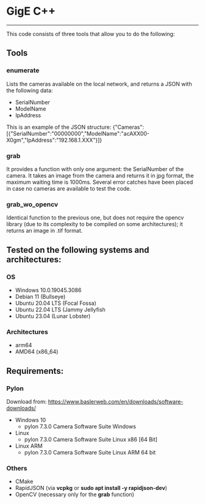 # GigE C++
-----------

This code consists of three tools that allow you to do the following:

## Tools

### enumerate
Lists the cameras available on the local network, and returns a JSON with the following data:

- SerialNumber
- ModelName
- IpAddress

This is an example of the JSON structure:
{"Cameras":[{"SerialNumber":"00000000","ModelName":"acAXX00-X0gm","IpAddress":"192.168.1.XXX"}]}

### grab
It provides a function with only one argument: the SerialNumber of the camera. It takes an image from the camera and returns it in jpg format, the maximum waiting time is 1000ms.
Several error catches have been placed in case no cameras are available to test the code.

### grab_wo_opencv
Identical function to the previous one, but does not require the opencv library (due to its complexity to be compiled on some architectures); it returns an image in .tif format.

## Tested on the following systems and architectures:

### OS
- Windows 10.0.19045.3086
- Debian 11 (Bullseye)
- Ubuntu 20.04 LTS (Focal Fossa)
- Ubuntu 22.04 LTS (Jammy Jellyfish
- Ubuntu 23.04 (Lunar Lobster)

### Architectures
- arm64
- AMD64 (x86_64)

## Requirements:

### Pylon

Download from: https://www.baslerweb.com/en/downloads/software-downloads/

- Windows 10
  - pylon 7.3.0 Camera Software Suite Windows
- Linux
  - pylon 7.3.0 Camera Software Suite Linux x86 [64 Bit]
- Linux ARM
  - pylon 7.3.0 Camera Software Suite Linux ARM 64 bit

### Others
- CMake
- RapidJSON (via **vcpkg** or **sudo apt install -y rapidjson-dev**)
- OpenCV (necessary only for the **grab** function)




